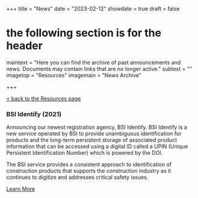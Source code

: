 +++
title = "News"
date = "2023-02-12"
showdate = true
draft = false
# the following section is for the header
maintext = "Here you can find the archive of past announcements and news. Documents may contain links that are no longer active."
subtext = ""
imagetop = "Resources"
imagemain = "News Archive"

+++

[< back to the Resources page](/the-identifier/resources/)

### BSI Identify (2021) 
Announcing our newest registration agency, BSI Identify. BSI Identify is a new service operated by BSI to provide unambiguous identification for products and the long-term persistent storage of associated product information that can be accessed using a digital ID called a UPIN (Unique Persistent Identification Number) which is powered by the DOI.

The BSI service provides a consistent approach to identification of construction products that supports the construction industry as it continues to digitize and addresses critical safety issues.

[Learn More](https://identify.bsigroup.com/about-us/)
